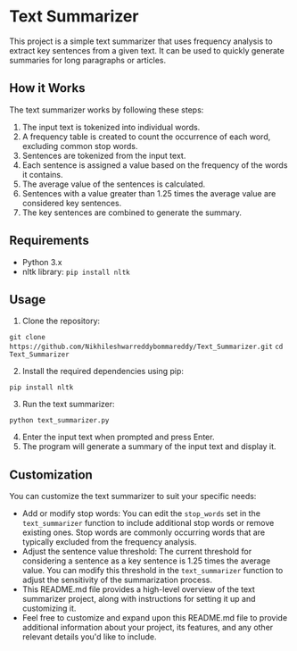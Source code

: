 # Text Summarizer

This project is a simple text summarizer that uses frequency analysis to extract key sentences from a given text. It can be used to quickly generate summaries for long paragraphs or articles.

## How it Works

The text summarizer works by following these steps:

1. The input text is tokenized into individual words.
2. A frequency table is created to count the occurrence of each word, excluding common stop words.
3. Sentences are tokenized from the input text.
4. Each sentence is assigned a value based on the frequency of the words it contains.
5. The average value of the sentences is calculated.
6. Sentences with a value greater than 1.25 times the average value are considered key sentences.
7. The key sentences are combined to generate the summary.

## Requirements

- Python 3.x
- nltk library: `pip install nltk`

## Usage

1. Clone the repository:

`git clone https://github.com/Nikhileshwarreddybommareddy/Text_Summarizer.git`
`cd Text_Summarizer`

2. Install the required dependencies using pip:

`pip install nltk`

3. Run the text summarizer:

`python text_summarizer.py`

4. Enter the input text when prompted and press Enter.
5. The program will generate a summary of the input text and display it.

## Customization

You can customize the text summarizer to suit your specific needs:

- Add or modify stop words: You can edit the `stop_words` set in the `text_summarizer` function to include additional stop words or remove existing ones. Stop words are commonly occurring words that are typically excluded from the frequency analysis.
- Adjust the sentence value threshold: The current threshold for considering a sentence as a key sentence is 1.25 times the average value. You can modify this threshold in the `text_summarizer` function to adjust the sensitivity of the summarization process.
- This README.md file provides a high-level overview of the text summarizer project, along with instructions for setting it up and customizing it.
- Feel free to customize and expand upon this README.md file to provide additional information about your project, its features, and any other relevant details you'd like to include.
